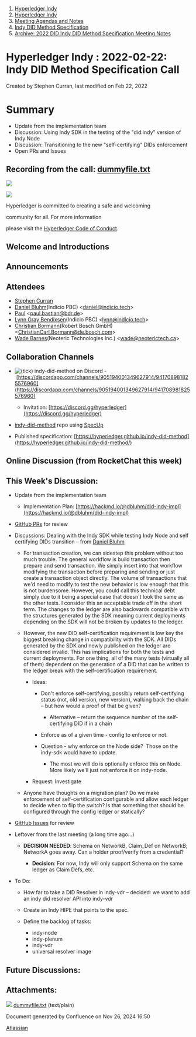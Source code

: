 1. [Hyperledger Indy](index.html)
2. [Hyperledger Indy](Hyperledger-Indy_19464194.html)
3. [Meeting Agendas and Notes](Meeting-Agendas-and-Notes_19464715.html)
4. [Indy DID Method Specification](Indy-DID-Method-Specification_19465516.html)
5. [Archive: 2022 DID Indy DID Method Specification Meeting Notes](19465839.html)

# Hyperledger Indy : 2022-02-22: Indy DID Method Specification Call

Created by Stephen Curran, last modified on Feb 22, 2022

# Summary

- Update from the implementation team
- Discussion: Using Indy SDK in the testing of the "did:indy" version of Indy Node
- Discussion: Transitioning to the new "self-certifying" DIDs enforcement
- Open PRs and Issues

## Recording from the call: [dummyfile.txt](#)

![](https://wiki.hyperledger.org/download/attachments/29034696/Antitrustnotice.png?version=1&modificationDate=1581695654000&api=v2)

![](https://wiki.hyperledger.org/download/attachments/2392771/welcome.png?version=2&modificationDate=1572450107000&api=v2)

Hyperledger is committed to creating a safe and welcoming

community for all. For more information

please visit the [Hyperledger Code of Conduct](https://lf-hyperledger.atlassian.net/wiki/spaces/HYP/pages/19595281/Hyperledger+Code+of+Conduct).

## Welcome and Introductions

## Announcements

## Attendees

- [Stephen Curran](https://lf-hyperledger.atlassian.net/wiki/people/557058:d676f135-ecd6-465b-b7eb-f87976bf4569?ref=confluence)
- [Daniel Bluhm](https://lf-hyperledger.atlassian.net/wiki/people/712020:c322d585-d6d2-4479-a990-b91fac45db1c?ref=confluence)(Indicio PBC) &lt;daniel@indicio.tech&gt;
- [Paul](https://lf-hyperledger.atlassian.net/wiki/people/6096f0170b80a600693aeaf3?ref=confluence) &lt;paul.bastian@bdr.de&gt;
- [Lynn Gray Bendixsen](https://lf-hyperledger.atlassian.net/wiki/people/618ec0fbe1b3e0006978ab61?ref=confluence)(Indicio PBC) &lt;lynn@indicio.tech&gt;
- [Christian Bormann](https://lf-hyperledger.atlassian.net/wiki/people/712020:402bd53a-7b29-43cf-927d-955c323c7ed7?ref=confluence)(Robert Bosch GmbH) &lt;ChristianCarl.Bormann@de.bosch.com&gt;
- [Wade Barnes](https://lf-hyperledger.atlassian.net/wiki/people/70121:166ee094-a2f2-44b4-adee-5c3da3741ff8?ref=confluence)(Neoteric Technologies Inc.) &lt;wade@neoterictech.ca&gt;

## Collaboration Channels

- ![(tick)](images/icons/emoticons/check.png) indy-did-method on Discord - [https://discordapp.com/channels/905194001349627914/941708981825576960](https://discordapp.com/channels/905194001349627914/941708981825576960)
  
  - Invitation: [https://discord.gg/hyperledger](https://discord.gg/hyperledger)
- [indy-did-method](https://github.com/hyperledger/indy-did-method) repo using [SpecUp](https://github.com/decentralized-identity/spec-up)
- Published specification: [https://hyperledger.github.io/indy-did-method](https://hyperledger.github.io/indy-did-method/)

## Online Discussion (from RocketChat this week)

## This Week's Discussion:

- Update from the implementation team
  
  - Implementation Plan: [https://hackmd.io/@dbluhm/did-indy-impl](https://hackmd.io/@dbluhm/did-indy-impl)
- [GitHub PRs](https://github.com/hyperledger/indy-did-method/pulls) for review
- Discussions: Dealing with the Indy SDK while testing Indy Node and self certifying DIDs transition – from [Daniel Bluhm](https://lf-hyperledger.atlassian.net/wiki/people/712020:c322d585-d6d2-4479-a990-b91fac45db1c?ref=confluence)
  
  - For transaction creation, we can sidestep this problem without too much trouble. The general workflow is build transaction then prepare and send transaction. We simply insert into that workflow modifying the transaction before preparing and sending or just create a transaction object directly. The volume of transactions that we'd need to modify to test the new behavior is low enough that this is not burdensome. However, you could call this technical debt simply due to it being a special case that doesn't look the same as the other tests. I consider this an acceptable trade off in the short term. The changes to the ledger are also backwards compatible with the structures generated by the SDK meaning current deployments depending on the SDK will not be broken by updates to the ledger.
  - However, the new DID self-certification requirement is low key the biggest breaking change in compatibility with the SDK. All DIDs generated by the SDK and newly published on the ledger are considered invalid. This has implications for both the tests and current deployments. For one thing, all of the many tests (virtually all of them) dependent on the generation of a DID that can be written to the ledger break with the self-certification requirement.
    
    - Ideas:
      
      - Don't enforce self-certifying, possibly return self-certifying status (not, old version, new version), walking back the chain – but how would a proof of that be given?
        
        - Alternative – return the sequence number of the self-certifying DID if in a chain
      - Enforce as of a given time - config to enforce or not.
      - Question - why enforce on the Node side?  Those on the indy-sdk would have to update.
        
        - The most we will do is optionally enforce this on Node. More likely we'll just not enforce it on indy-node.
    - Request: Investigate
  - Anyone have thoughts on a migration plan? Do we make enforcement of self-certification configurable and allow each ledger to decide when to flip the switch? Is that something that should be configured through the config ledger or statically?
- [GitHub Issues](https://github.com/hyperledger/indy-did-method/issues) for review
- Leftover from the last meeting (a long time ago...)
  
  - **DECISION NEEDED**: Schema on NetworkB, Claim\_Def on NetworkB; NetworkA goes away. Can a holder proof/verify from a credential?
    
    - **Decision**: For now, Indy will only support Schema on the same ledger as Claim Defs, etc.
- To Do:
  
  - How far to take a DID Resolver in indy-vdr – decided: we want to add an indy did resolver API into indy-vdr
  - Create an Indy HIPE that points to the spec.
  - Define the backlog of tasks:
    
    - indy-node
    - indy-plenum
    - indy-vdr
    - universal resolver image

## Future Discussions:

## Attachments:

![](images/icons/bullet_blue.gif) [dummyfile.txt](attachments/19464556/19466005.txt) (text/plain)

Document generated by Confluence on Nov 26, 2024 16:50

[Atlassian](http://www.atlassian.com/)
